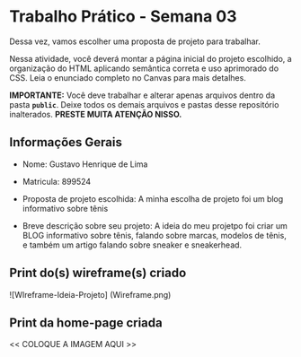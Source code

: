 # Trabalho Prático - Semana 03

Dessa vez, vamos escolher uma proposta de projeto para trabalhar.

Nessa atividade, você deverá montar a página inicial do projeto escolhido, a organização do HTML aplicando semântica correta e uso aprimorado do CSS. Leia o enunciado completo no Canvas para mais detalhes.

**IMPORTANTE:** Você deve trabalhar e alterar apenas arquivos dentro da pasta **`public`**. Deixe todos os demais arquivos e pastas desse repositório inalterados. **PRESTE MUITA ATENÇÃO NISSO.**

## Informações Gerais

- Nome: Gustavo Henrique de Lima

- Matricula: 899524

- Proposta de projeto escolhida: A minha escolha de projeto foi um blog informativo sobre tênis

- Breve descrição sobre seu projeto:
  A ideia do meu projetpo foi criar um BLOG informativo sobre tênis, falando sobre marcas, modelos de tênis, e também um artigo falando sobre sneaker e sneakerhead.

## Print do(s) wireframe(s) criado

![WIreframe-Ideia-Projeto] (Wireframe.png)

## Print da home-page criada

<< COLOQUE A IMAGEM AQUI >>
